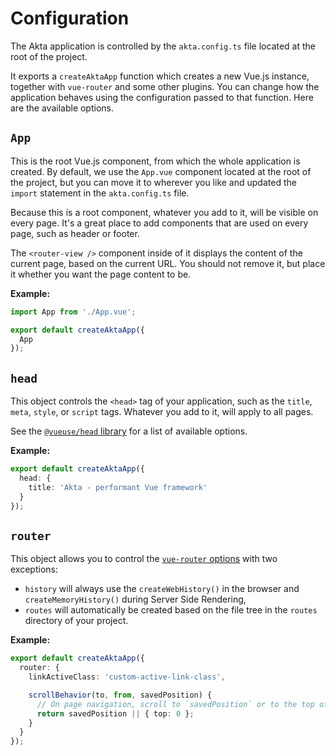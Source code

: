 # Configuration

The Akta application is controlled by the `akta.config.ts` file located at the root of the project.

It exports a `createAktaApp` function which creates a new Vue.js instance, together with `vue-router` and some other plugins. You can change how the application behaves using the configuration passed to that function. Here are the available options.

## `App`

This is the root Vue.js component, from which the whole application is created. By default, we use the `App.vue` component located at the root of the project, but you can move it to wherever you like and updated the `import` statement in the `akta.config.ts` file.

Because this is a root component, whatever you add to it, will be visible on every page. It's a great place to add components that are used on every page, such as header or footer.

The `<router-view />` component inside of it displays the content of the current page, based on the current URL. You should not remove it, but place it whether you want the page content to be.

**Example:**

```typescript title="akta.config.ts"
import App from './App.vue';

export default createAktaApp({
  App
});
```

## `head`

This object controls the `<head>` tag of your application, such as the `title`, `meta`, `style`, or `script` tags. Whatever you add to it, will apply to all pages.

See the [`@vueuse/head` library](https://github.com/vueuse/head#api) for a list of available options.

**Example:**

```typescript title="akta.config.ts"
export default createAktaApp({
  head: {
    title: 'Akta - performant Vue framework'
  }
});
```

## `router`

This object allows you to control the [`vue-router` options](https://router.vuejs.org/api/#routeroptions) with two exceptions:

* `history` will always use the `createWebHistory()` in the browser and `createMemoryHistory()` during Server Side Rendering,
* `routes` will automatically be created based on the file tree in the `routes` directory of your project.

**Example:**

```typescript title="akta.config.ts"
export default createAktaApp({
  router: {
    linkActiveClass: 'custom-active-link-class',

    scrollBehavior(to, from, savedPosition) {
      // On page navigation, scroll to `savedPosition` or to the top of the page
      return savedPosition || { top: 0 };
    }
  }
});
```
